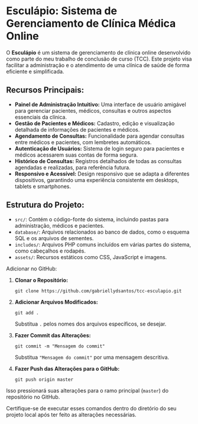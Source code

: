 

# Esculápio: Sistema de Gerenciamento de Clínica Médica Online

O **Esculápio** é um sistema de gerenciamento de clínica online desenvolvido como parte do meu trabalho de conclusão de curso (TCC). Este projeto visa facilitar a administração e o atendimento de uma clínica de saúde de forma eficiente e simplificada.

## Recursos Principais:
- **Painel de Administração Intuitivo:** Uma interface de usuário amigável para gerenciar pacientes, médicos, consultas e outros aspectos essenciais da clínica.
- **Gestão de Pacientes e Médicos:** Cadastro, edição e visualização detalhada de informações de pacientes e médicos.
- **Agendamento de Consultas:** Funcionalidade para agendar consultas entre médicos e pacientes, com lembretes automáticos.
- **Autenticação de Usuários:** Sistema de login seguro para pacientes e médicos acessarem suas contas de forma segura.
- **Histórico de Consultas:** Registros detalhados de todas as consultas agendadas e realizadas, para referência futura.
- **Responsivo e Acessível:** Design responsivo que se adapta a diferentes dispositivos, garantindo uma experiência consistente em desktops, tablets e smartphones.

## Estrutura do Projeto:
- `src/`: Contém o código-fonte do sistema, incluindo pastas para administração, médicos e pacientes.
- `database/`: Arquivos relacionados ao banco de dados, como o esquema SQL e os arquivos de sementes.
- `includes/`: Arquivos PHP comuns incluídos em várias partes do sistema, como cabeçalhos e rodapés.
- `assets/`: Recursos estáticos como CSS, JavaScript e imagens.

Adicionar no GitHub:

1. **Clonar o Repositório:**
   ```
   git clone https://github.com/gabriellydsantos/tcc-esculapio.git
   ```

2. **Adicionar Arquivos Modificados:**
   ```
   git add .
   ```

   Substitua `.` pelos nomes dos arquivos específicos, se desejar.

3. **Fazer Commit das Alterações:**
   ```
   git commit -m "Mensagem do commit"
   ```

   Substitua `"Mensagem do commit"` por uma mensagem descritiva.

4. **Fazer Push das Alterações para o GitHub:**
   ```
   git push origin master
   ```

Isso pressionará suas alterações para o ramo principal (`master`) do repositório no GitHub.

Certifique-se de executar esses comandos dentro do diretório do seu projeto local após ter feito as alterações necessárias.
